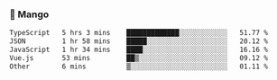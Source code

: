 ### 🥭 Mango

<!--START_SECTION:waka-->

```txt
TypeScript   5 hrs 3 mins    █████████████░░░░░░░░░░░░   51.77 %
JSON         1 hr 58 mins    █████░░░░░░░░░░░░░░░░░░░░   20.12 %
JavaScript   1 hr 34 mins    ████░░░░░░░░░░░░░░░░░░░░░   16.16 %
Vue.js       53 mins         ██▒░░░░░░░░░░░░░░░░░░░░░░   09.12 %
Other        6 mins          ▒░░░░░░░░░░░░░░░░░░░░░░░░   01.11 %
```

<!--END_SECTION:waka-->
